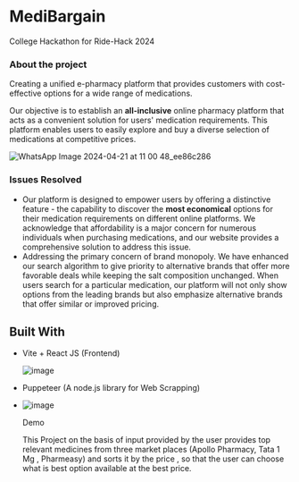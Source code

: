 # MediBargain
College Hackathon for Ride-Hack 2024

### About the project

Creating a unified e-pharmacy platform that provides customers with cost-effective options for a wide range of medications. 


Our objective is to establish an **all-inclusive** online pharmacy platform that acts as a convenient solution for users' medication requirements. This platform enables users to easily explore and buy a diverse selection of medications at competitive prices. 


![WhatsApp Image 2024-04-21 at 11 00 48_ee86c286](https://github.com/VeerSingh2104/MediBargain/assets/114865344/6823ae4a-f622-4307-b346-7841652fd773)

### Issues Resolved

* Our platform is designed to empower users by offering a distinctive feature - the capability to discover the **most economical** options for their medication requirements on different online platforms. We acknowledge that affordability is a major concern for numerous individuals when purchasing medications, and our website provides a comprehensive solution to address this issue.
* Addressing the primary concern of brand monopoly. We have enhanced our search algorithm to give priority to alternative brands that offer more favorable deals while keeping the salt composition unchanged. When users search for a particular medication, our platform will not only show options from the leading brands but also emphasize alternative brands that offer similar or improved pricing.

## Built With

- Vite + React JS (Frontend)

  ![image](https://github.com/VeerSingh2104/MediBargain/assets/114865344/f4cfc330-1949-4771-9137-4d11793e001d)


- Puppeteer (A node.js library for Web Scrapping)

- ![image](https://github.com/VeerSingh2104/MediBargain/assets/114865344/0f912300-630a-4efb-90db-64c6a4eff0e9)


   Demo

  
  This Project on the basis of input provided by the user provides top relevant medicines from three market places (Apollo Pharmacy, Tata 1 Mg , Pharmeasy) and sorts it by the price , so that the user can choose what is best option available at the best price.
  

